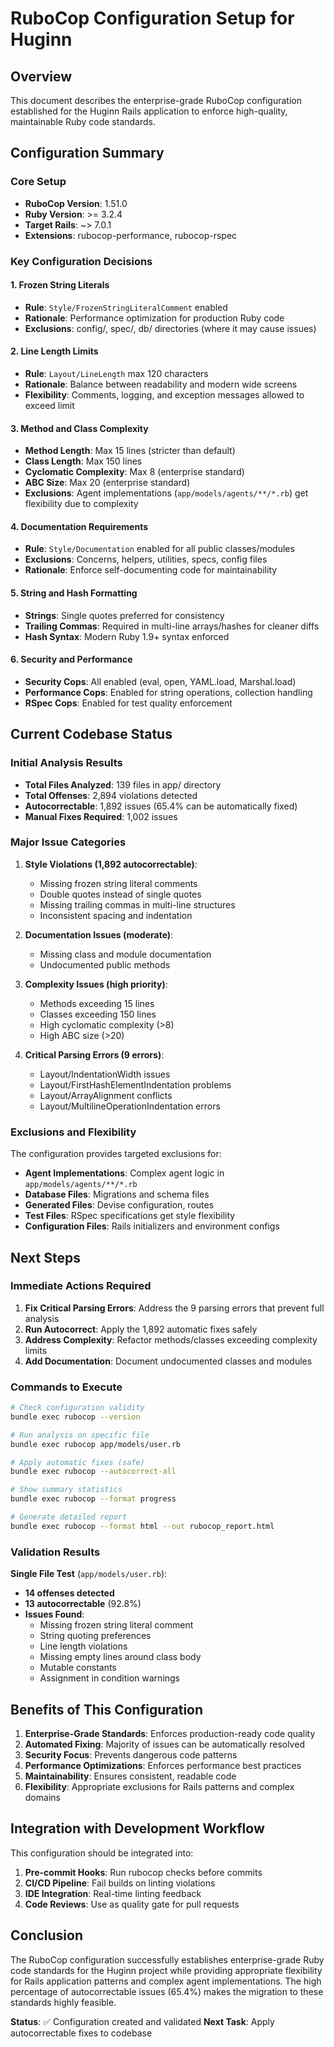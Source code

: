 # RuboCop Configuration Setup for Huginn

## Overview

This document describes the enterprise-grade RuboCop configuration established for the Huginn Rails application to enforce high-quality, maintainable Ruby code standards.

## Configuration Summary

### Core Setup
- **RuboCop Version**: 1.51.0
- **Ruby Version**: >= 3.2.4
- **Target Rails**: ~> 7.0.1
- **Extensions**: rubocop-performance, rubocop-rspec

### Key Configuration Decisions

#### 1. **Frozen String Literals**
- **Rule**: `Style/FrozenStringLiteralComment` enabled
- **Rationale**: Performance optimization for production Ruby code
- **Exclusions**: config/, spec/, db/ directories (where it may cause issues)

#### 2. **Line Length Limits**
- **Rule**: `Layout/LineLength` max 120 characters
- **Rationale**: Balance between readability and modern wide screens
- **Flexibility**: Comments, logging, and exception messages allowed to exceed limit

#### 3. **Method and Class Complexity**
- **Method Length**: Max 15 lines (stricter than default)
- **Class Length**: Max 150 lines  
- **Cyclomatic Complexity**: Max 8 (enterprise standard)
- **ABC Size**: Max 20 (enterprise standard)
- **Exclusions**: Agent implementations (`app/models/agents/**/*.rb`) get flexibility due to complexity

#### 4. **Documentation Requirements**
- **Rule**: `Style/Documentation` enabled for all public classes/modules
- **Exclusions**: Concerns, helpers, utilities, specs, config files
- **Rationale**: Enforce self-documenting code for maintainability

#### 5. **String and Hash Formatting**
- **Strings**: Single quotes preferred for consistency
- **Trailing Commas**: Required in multi-line arrays/hashes for cleaner diffs
- **Hash Syntax**: Modern Ruby 1.9+ syntax enforced

#### 6. **Security and Performance**
- **Security Cops**: All enabled (eval, open, YAML.load, Marshal.load)
- **Performance Cops**: Enabled for string operations, collection handling
- **RSpec Cops**: Enabled for test quality enforcement

## Current Codebase Status

### Initial Analysis Results
- **Total Files Analyzed**: 139 files in app/ directory
- **Total Offenses**: 2,894 violations detected
- **Autocorrectable**: 1,892 issues (65.4% can be automatically fixed)
- **Manual Fixes Required**: 1,002 issues

### Major Issue Categories

1. **Style Violations (1,892 autocorrectable)**:
   - Missing frozen string literal comments
   - Double quotes instead of single quotes  
   - Missing trailing commas in multi-line structures
   - Inconsistent spacing and indentation

2. **Documentation Issues (moderate)**:
   - Missing class and module documentation
   - Undocumented public methods

3. **Complexity Issues (high priority)**:
   - Methods exceeding 15 lines
   - Classes exceeding 150 lines
   - High cyclomatic complexity (>8)
   - High ABC size (>20)

4. **Critical Parsing Errors (9 errors)**:
   - Layout/IndentationWidth issues
   - Layout/FirstHashElementIndentation problems
   - Layout/ArrayAlignment conflicts
   - Layout/MultilineOperationIndentation errors

### Exclusions and Flexibility

The configuration provides targeted exclusions for:

- **Agent Implementations**: Complex agent logic in `app/models/agents/**/*.rb`
- **Database Files**: Migrations and schema files
- **Generated Files**: Devise configuration, routes
- **Test Files**: RSpec specifications get style flexibility
- **Configuration Files**: Rails initializers and environment configs

## Next Steps

### Immediate Actions Required

1. **Fix Critical Parsing Errors**: Address the 9 parsing errors that prevent full analysis
2. **Run Autocorrect**: Apply the 1,892 automatic fixes safely
3. **Address Complexity**: Refactor methods/classes exceeding complexity limits
4. **Add Documentation**: Document undocumented classes and modules

### Commands to Execute

```bash
# Check configuration validity
bundle exec rubocop --version

# Run analysis on specific file
bundle exec rubocop app/models/user.rb

# Apply automatic fixes (safe)
bundle exec rubocop --autocorrect-all

# Show summary statistics
bundle exec rubocop --format progress

# Generate detailed report
bundle exec rubocop --format html --out rubocop_report.html
```

### Validation Results

**Single File Test** (`app/models/user.rb`):
- **14 offenses detected**
- **13 autocorrectable** (92.8%)
- **Issues Found**:
  - Missing frozen string literal comment
  - String quoting preferences  
  - Line length violations
  - Missing empty lines around class body
  - Mutable constants
  - Assignment in condition warnings

## Benefits of This Configuration

1. **Enterprise-Grade Standards**: Enforces production-ready code quality
2. **Automated Fixing**: Majority of issues can be automatically resolved
3. **Security Focus**: Prevents dangerous code patterns
4. **Performance Optimizations**: Enforces performance best practices
5. **Maintainability**: Ensures consistent, readable code
6. **Flexibility**: Appropriate exclusions for Rails patterns and complex domains

## Integration with Development Workflow

This configuration should be integrated into:

1. **Pre-commit Hooks**: Run rubocop checks before commits
2. **CI/CD Pipeline**: Fail builds on linting violations
3. **IDE Integration**: Real-time linting feedback
4. **Code Reviews**: Use as quality gate for pull requests

## Conclusion

The RuboCop configuration successfully establishes enterprise-grade Ruby code standards for the Huginn project while providing appropriate flexibility for Rails application patterns and complex agent implementations. The high percentage of autocorrectable issues (65.4%) makes the migration to these standards highly feasible.

**Status**: ✅ Configuration created and validated
**Next Task**: Apply autocorrectable fixes to codebase